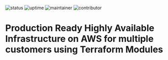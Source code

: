 ![status](https://img.shields.io/badge/status-up-green) ![uptime](https://img.shields.io/badge/uptime-100%25-green) ![maintainer](https://img.shields.io/badge/maintainer-dhsoni-blue) ![contributor](https://img.shields.io/badge/contributor-apandey-blue)

# Production Ready Highly Available Infrastructure on AWS for multiple customers using Terraform Modules

